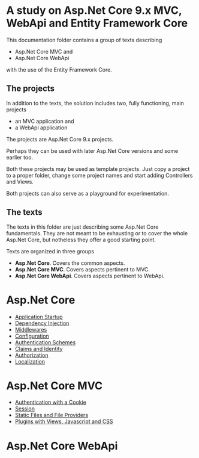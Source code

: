 # A study on Asp.Net Core 9.x MVC, WebApi and Entity Framework Core
 
This documentation folder contains a group of texts describing 

- Asp.Net Core MVC and 
- Asp.Net Core WebApi 

with the use of the Entity Framework Core.

## The projects
In addition to the texts, the solution includes two, fully functioning, main projects

- an MVC application and
- a WebApi application

The projects are Asp.Net Core 9.x projects. 

Perhaps they can be used with later Asp.Net Core versions and some earlier too.

Both these projects may be used as template projects. Just copy a project to a proper folder, change some project names and start adding Controllers and Views.
 
Both projects can also serve as a playground for experimentation.

## The texts

The texts in this folder are just describing some Asp.Net Core fundamentals. They are not meant to be exhausting or to cover the whole Asp.Net Core, but notheless they offer a good starting point.

Texts are organized in three groups

- **Asp.Net Core**. Covers the common aspects.
- **Asp.Net Core MVC**. Covers aspects pertinent to MVC.
- **Asp.Net Core WebApi**. Covers aspects pertinent to WebApi.

# Asp.Net Core

- [Application Startup](ApplicationStartup.md)
- [Dependency Injection](DependencyInjection.md)
- [Middlewares](Middlewares.md)
- [Configuration](Configuration.md)
- [Authentication Schemes](AuthenticationSchemes.md)
- [Claims and Identity](ClaimsAndIdentity.md)
- [Authorization](Authorization.md)
- [Localization](Localization.md)

# Asp.Net Core MVC
- [Authentication with a Cookie](MVC/AuthenticationWithCookies.md)
- [Session](MVC/Session.md)
- [Static Files and File Providers](MVC/StaticFilesAndFileProviders.md)
- [Plugins with Views, Javascript and CSS](MVC/Plugins.md)

# Asp.Net Core WebApi

